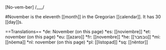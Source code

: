 [No-vem-ber] /___/

#November is the eleventh [[month]] in the Gregorian [[calendar]]. It has 30 [[day]]s.

==Translations==
*de: November (on this page)
*es: [[noviembre]]
*et: november (on this page)
*eu: [[azaro]]
*fr: [[novembre]]
*he: [[נובמבר]]
*mi: [[nöema]]
*nl: november (on this page)
*pl: [[listopad]]
*sq: [[nëntor]]